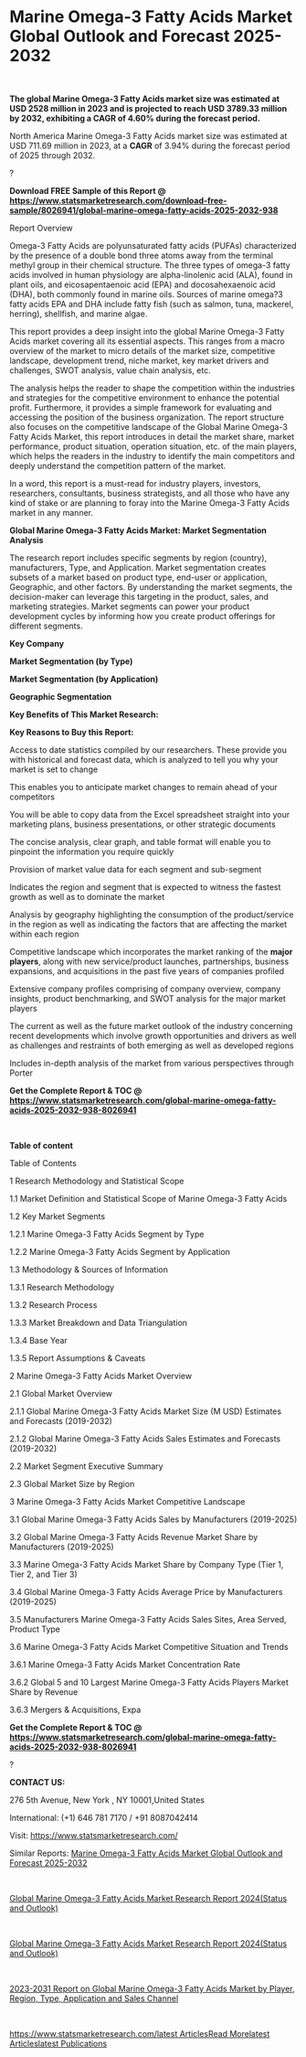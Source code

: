 <h1>Marine Omega-3 Fatty Acids Market Global Outlook and Forecast 2025-2032</h1><br/><p><strong>The global Marine Omega-3 Fatty Acids market size was estimated at USD 2528 million in 2023 and is projected to reach USD 3789.33 million by 2032, exhibiting a <strong>CAGR</strong> of 4.60% during the forecast period.</strong></p>
 
 
 
 <p>North America Marine Omega-3 Fatty Acids market size was estimated at USD 711.69 million in 2023, at a <strong>CAGR</strong> of 3.94% during the forecast period of 2025 through 2032.</p>
 
 
 
 <p>? </p>
 
 
 
 <p><strong>Download FREE Sample of this Report @ <a href="https://www.statsmarketresearch.com/download-free-sample/8026941/global-marine-omega-fatty-acids-2025-2032-938">https://www.statsmarketresearch.com/download-free-sample/8026941/global-marine-omega-fatty-acids-2025-2032-938</a></strong></p>
 
 
 
 <p>Report Overview</p>
 
 
 
 <p>Omega-3 Fatty Acids are polyunsaturated fatty acids (PUFAs) characterized by the presence of a double bond three atoms away from the terminal methyl group in their chemical structure. The three types of omega-3 fatty acids involved in human physiology are alpha-linolenic acid (ALA), found in plant oils, and eicosapentaenoic acid (EPA) and docosahexaenoic acid (DHA), both commonly found in marine oils. Sources of marine omega?3 fatty acids EPA and DHA include fatty fish (such as salmon, tuna, mackerel, herring), shellfish, and marine algae.</p>
 
 
 
 <p>This report provides a deep insight into the global Marine Omega-3 Fatty Acids market covering all its essential aspects. This ranges from a macro overview of the market to micro details of the market size, competitive landscape, development trend, niche market, key market drivers and challenges, SWOT analysis, value chain analysis, etc.</p>
 
 
 
 <p>The analysis helps the reader to shape the competition within the industries and strategies for the competitive environment to enhance the potential profit. Furthermore, it provides a simple framework for evaluating and accessing the position of the business organization. The report structure also focuses on the competitive landscape of the Global Marine Omega-3 Fatty Acids Market, this report introduces in detail the market share, market performance, product situation, operation situation, etc. of the main players, which helps the readers in the industry to identify the main competitors and deeply understand the competition pattern of the market.</p>
 
 
 
 <p>In a word, this report is a must-read for industry players, investors, researchers, consultants, business strategists, and all those who have any kind of stake or are planning to foray into the Marine Omega-3 Fatty Acids market in any manner.</p>
 
 
 
 <p><strong>Global Marine Omega-3 Fatty Acids Market: Market Segmentation Analysis</strong></p>
 
 
 
 <p>The research report includes specific segments by region (country), manufacturers, Type, and Application. Market segmentation creates subsets of a market based on product type, end-user or application, Geographic, and other factors. By understanding the market segments, the decision-maker can leverage this targeting in the product, sales, and marketing strategies. Market segments can power your product development cycles by informing how you create product offerings for different segments.</p>
 
 
 
 <p><strong>Key Company</strong></p>
 
 
 
 <p><strong>Market Segmentation (by Type)</strong></p>
 
 
 
 <p><strong>Market Segmentation (<strong>by Application</strong>)</strong></p>
 
 
 
 <p><strong>Geographic Segmentation</strong></p>
 
 
 
 <p><strong>Key Benefits of This Market Research:</strong></p>
 
 
 
 <p><strong>Key <strong>Reasons to Buy</strong> this Report:</strong></p>
 
 
 
 <p>Access to date statistics compiled by our researchers. These provide you with historical and forecast data, which is analyzed to tell you why your market is set to change</p>
 
 
 
 <p>This enables you to anticipate market changes to remain ahead of your competitors</p>
 
 
 
 <p>You will be able to copy data from the Excel spreadsheet straight into your marketing plans, business presentations, or other strategic documents</p>
 
 
 
 <p>The concise analysis, clear graph, and table format will enable you to pinpoint the information you require quickly</p>
 
 
 
 <p>Provision of market value data for each segment and sub-segment</p>
 
 
 
 <p>Indicates the region and segment that is expected to witness the fastest growth as well as to dominate the market</p>
 
 
 
 <p>Analysis by geography highlighting the consumption of the product/service in the region as well as indicating the factors that are affecting the market within each region</p>
 
 
 
 <p>Competitive landscape which incorporates the market ranking of the <strong>major players</strong>, along with new service/product launches, partnerships, business expansions, and acquisitions in the past five years of companies profiled</p>
 
 
 
 <p>Extensive company profiles comprising of company overview, company insights, product benchmarking, and SWOT analysis for the major market players</p>
 
 
 
 <p>The current as well as the future market outlook of the industry concerning recent developments which involve growth opportunities and drivers as well as challenges and restraints of both emerging as well as developed regions</p>
 
 
 
 <p>Includes in-depth analysis of the market from various perspectives through Porter</p>
 
 
 
 <div><b>Get the Complete Report & TOC @ <a href="https://www.statsmarketresearch.com/global-marine-omega-fatty-acids-2025-2032-938-8026941">https://www.statsmarketresearch.com/global-marine-omega-fatty-acids-2025-2032-938-8026941</a></b></div>
 
 
 
 <p><br />
 
 <b>Table of content</b></p>
 
 
 
 <p>Table of Contents<br />
 
 1 Research Methodology and Statistical Scope<br />
 
 1.1 Market Definition and Statistical Scope of Marine Omega-3 Fatty Acids<br />
 
 1.2 Key Market Segments<br />
 
 1.2.1 Marine Omega-3 Fatty Acids Segment by Type<br />
 
 1.2.2 Marine Omega-3 Fatty Acids Segment by Application<br />
 
 1.3 Methodology & Sources of Information<br />
 
 1.3.1 Research Methodology<br />
 
 1.3.2 Research Process<br />
 
 1.3.3 Market Breakdown and Data Triangulation<br />
 
 1.3.4 Base Year<br />
 
 1.3.5 Report Assumptions & Caveats<br />
 
 2 Marine Omega-3 Fatty Acids Market Overview<br />
 
 2.1 Global Market Overview<br />
 
 2.1.1 Global Marine Omega-3 Fatty Acids Market Size (M USD) Estimates and Forecasts (2019-2032)<br />
 
 2.1.2 Global Marine Omega-3 Fatty Acids Sales Estimates and Forecasts (2019-2032)<br />
 
 2.2 Market Segment Executive Summary<br />
 
 2.3 Global Market Size by Region<br />
 
 3 Marine Omega-3 Fatty Acids Market Competitive Landscape<br />
 
 3.1 Global Marine Omega-3 Fatty Acids Sales by Manufacturers (2019-2025)<br />
 
 3.2 Global Marine Omega-3 Fatty Acids Revenue Market Share by Manufacturers (2019-2025)<br />
 
 3.3 Marine Omega-3 Fatty Acids Market Share by Company Type (Tier 1, Tier 2, and Tier 3)<br />
 
 3.4 Global Marine Omega-3 Fatty Acids Average Price by Manufacturers (2019-2025)<br />
 
 3.5 Manufacturers Marine Omega-3 Fatty Acids Sales Sites, Area Served, Product Type<br />
 
 3.6 Marine Omega-3 Fatty Acids Market Competitive Situation and Trends<br />
 
 3.6.1 Marine Omega-3 Fatty Acids Market Concentration Rate<br />
 
 3.6.2 Global 5 and 10 Largest Marine Omega-3 Fatty Acids Players Market Share by Revenue<br />
 
 3.6.3 Mergers & Acquisitions, Expa</p>
 
 
 
 <div><b>Get the Complete Report & TOC @ <a href="https://www.statsmarketresearch.com/global-marine-omega-fatty-acids-2025-2032-938-8026941">https://www.statsmarketresearch.com/global-marine-omega-fatty-acids-2025-2032-938-8026941</a></b></div>
 
 
 
 <p>? </p>
 
 
 
 <p><b>CONTACT US:</b><br />
 
 276 5th Avenue, New York , NY 10001,United States<br />
 
 International: (+1) 646 781 7170 / +91 8087042414<br />
 
 Visit: <a href="https://www.statsmarketresearch.com/">https://www.statsmarketresearch.com/</a><br />
 
 Similar Reports: <a href="https://www.statsmarketresearch.com/global-marine-omega-fatty-acids-2025-2032-938-8026941">Marine Omega-3 Fatty Acids Market Global Outlook and Forecast 2025-2032</a><br />
 
 <br />
 
 <a href="https://www.statsmarketresearch.com/global-marine-omega-fatty-acids-2025-2032-938-8026941">Global Marine Omega-3 Fatty Acids Market Research Report 2024(Status and Outlook)</a><br />
 
 <br />
 
 <a href="https://www.statsmarketresearch.com/global-marine-omega-fatty-acids-2025-2032-938-8026941">Global Marine Omega-3 Fatty Acids Market Research Report 2024(Status and Outlook)</a><br />
 
 <br />
 
 <a href="https://www.statsmarketresearch.com/global-marine-omega-fatty-acids-2025-2032-938-8026941">2023-2031 Report on Global Marine Omega-3 Fatty Acids Market by Player, Region, Type, Application and Sales Channel</a><br />
 
 <br />
 
 <a href="https://gyeongbokgung.com">https://www.statsmarketresearch.com/</a><a href="https://hallyeomaritime.com">latest Articles</a><a href="https://jingwansa.com">Read More</a><a href="https://nguoiviet.jp/">latest Articles</a><a href="https://www.intelmarketresearch.com/">latest Publications</a></p>